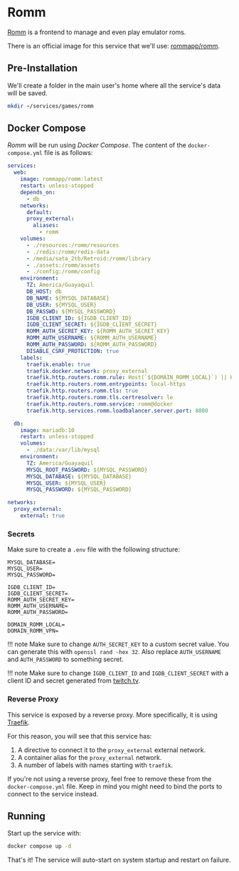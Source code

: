 # Romm

[Romm](https://github.com/rommapp/romm) is a frontend to manage and even play emulator roms.

There is an official image for this service that we'll use: [rommapp/romm](https://hub.docker.com/r/rommapp/romm).

## Pre-Installation

We'll create a folder in the main user's home where all the service's data will be saved.

```bash
mkdir ~/services/games/romm
```

## Docker Compose

*Romm* will be run using *Docker Compose*. The content of the `docker-compose.yml` file is as follows:

```yaml
services:
  web:
    image: rommapp/romm:latest
    restart: unless-stopped
    depends_on:
      - db
    networks:
      default:
      proxy_external:
        aliases:
          - romm
    volumes:
      - ./resources:/romm/resources
      - ./redis:/romm/redis-data
      - /media/sata_2tb/Retroid:/romm/library
      - ./assets:/romm/assets
      - ./config:/romm/config
    environment:
      TZ: America/Guayaquil
      DB_HOST: db
      DB_NAME: ${MYSQL_DATABASE}
      DB_USER: ${MYSQL_USER}
      DB_PASSWD: ${MYSQL_PASSWORD}
      IGDB_CLIENT_ID: ${IGDB_CLIENT_ID}
      IGDB_CLIENT_SECRET: ${IGDB_CLIENT_SECRET}
      ROMM_AUTH_SECRET_KEY: ${ROMM_AUTH_SECRET_KEY}
      ROMM_AUTH_USERNAME: ${ROMM_AUTH_USERNAME}
      ROMM_AUTH_PASSWORD: ${ROMM_AUTH_PASSWORD}
      DISABLE_CSRF_PROTECTION: true
    labels:
      traefik.enable: true
      traefik.docker.network: proxy_external
      traefik.http.routers.romm.rule: Host(`${DOMAIN_ROMM_LOCAL}`) || Host(`${DOMAIN_ROMM_VPN}`)
      traefik.http.routers.romm.entrypoints: local-https
      traefik.http.routers.romm.tls: true
      traefik.http.routers.romm.tls.certresolver: le
      traefik.http.routers.romm.service: romm@docker
      traefik.http.services.romm.loadbalancer.server.port: 8080

  db:
    image: mariadb:10
    restart: unless-stopped
    volumes:
      - ./data:/var/lib/mysql
    environment:
      TZ: America/Guayaquil
      MYSQL_ROOT_PASSWORD: ${MYSQL_PASSWORD}
      MYSQL_DATABASE: ${MYSQL_DATABASE}
      MYSQL_USER: ${MYSQL_USER}
      MYSQL_PASSWORD: ${MYSQL_PASSWORD}

networks:
  proxy_external:
    external: true
```

### Secrets

Make sure to create a `.env` file with the following structure:

```text
MYSQL_DATABASE=
MYSQL_USER=
MYSQL_PASSWORD=

IGDB_CLIENT_ID=
IGDB_CLIENT_SECRET=
ROMM_AUTH_SECRET_KEY=
ROMM_AUTH_USERNAME=
ROMM_AUTH_PASSWORD=

DOMAIN_ROMM_LOCAL=
DOMAIN_ROMM_VPN=
```

!!! note
    Make sure to change `AUTH_SECRET_KEY` to a custom secret value. You can generate this with `openssl rand -hex 32`. Also replace `AUTH_USERNAME` and `AUTH_PASSWORD` to something secret.

!!! note
    Make sure to change `IGDB_CLIENT_ID` and `IGDB_CLIENT_SECRET` with a client ID and secret generated from [twitch.tv](https://dev.twitch.tv/console/apps).

### Reverse Proxy

This service is exposed by a reverse proxy. More specifically, it is using [Traefik](../networking/traefik.md).

For this reason, you will see that this service has:

1. A directive to connect it to the `proxy_external` external network.
2. A container alias for the `proxy_external` network.
3. A number of labels with names starting with `traefik`.

If you're not using a reverse proxy, feel free to remove these from the `docker-compose.yml` file.
Keep in mind you might need to bind the ports to connect to the service instead.

## Running

Start up the service with:

```bash
docker compose up -d
```

That's it! The service will auto-start on system startup and restart on failure.
